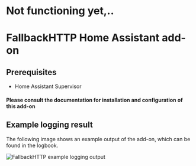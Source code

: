 
# Not functioning yet,..

# FallbackHTTP Home Assistant add-on


## Prerequisites
- Home Assistant Supervisor

#### Please consult the documentation for installation and configuration of this add-on

## Example logging result

The following image shows an example output of the add-on, which can be found in the logbook.

![FallbackHTTP example logging output][screenshot]

[screenshot]: https://raw.githubusercontent.com/MennovH/HomeAssistant/main/FallbackHTTP/images/example_log.png
